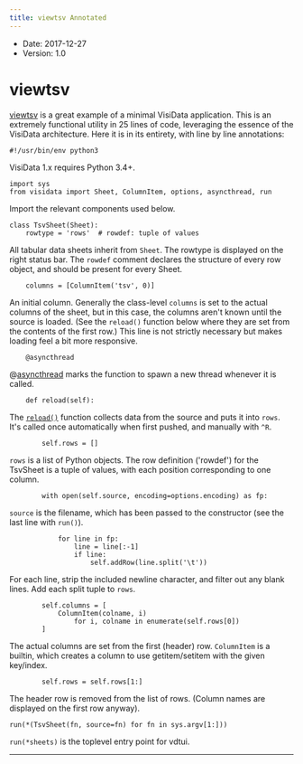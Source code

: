 ```yaml
---
title: viewtsv Annotated
---
```


- Date: 2017-12-27
- Version: 1.0

# viewtsv

[viewtsv](https://github.com/saulpw/visidata/blob/stable/bin/viewtsv)
is a great example of a minimal VisiData application.  This is an extremely functional utility in 25 lines of code, leveraging the essence of the VisiData architecture.  Here it is in its entirety, with line by line annotations:

    #!/usr/bin/env python3

VisiData 1.x requires Python 3.4+.

    import sys
    from visidata import Sheet, ColumnItem, options, asyncthread, run

Import the relevant components used below.

    class TsvSheet(Sheet):
        rowtype = 'rows'  # rowdef: tuple of values

All tabular data sheets inherit from `Sheet`.  The rowtype is displayed on the right status bar.  The `rowdef` comment declares the structure of every row object, and should be present for every Sheet.

        columns = [ColumnItem('tsv', 0)]

An initial column.  Generally the class-level `columns` is set to the actual columns of the sheet, but in this case, the columns aren't known until the source is loaded.
(See the `reload()` function below where they are set from the contents of the first row.)  This line is not strictly necessary but makes loading feel a bit more responsive.


        @asyncthread

@[asyncthread](/docs/async) marks the function to spawn a new thread whenever it is called.

        def reload(self):

The [`reload()`](/docs/loaders) function collects data from the source and puts it into `rows`.  It's called once automatically when first pushed, and manually with `^R`.

            self.rows = []

`rows` is a list of Python objects.  The row definition ('rowdef') for the TsvSheet is a tuple of values, with each position corresponding to one column.

            with open(self.source, encoding=options.encoding) as fp:

`source` is the filename, which has been passed to the constructor (see the last line with `run()`).

                for line in fp:
                    line = line[:-1]
                    if line:
                        self.addRow(line.split('\t'))

For each line, strip the included newline character, and filter out any blank lines.  Add each split tuple to `rows`.

            self.columns = [
                ColumnItem(colname, i)
                    for i, colname in enumerate(self.rows[0])
            ]

The actual columns are set from the first (header) row.
`ColumnItem` is a builtin, which creates a column to use getitem/setitem with the given key/index.

            self.rows = self.rows[1:]

The header row is removed from the list of rows.  (Column names are displayed on the first row anyway).

    run(*(TsvSheet(fn, source=fn) for fn in sys.argv[1:]))

`run(*sheets)` is the toplevel entry point for vdtui.



---

